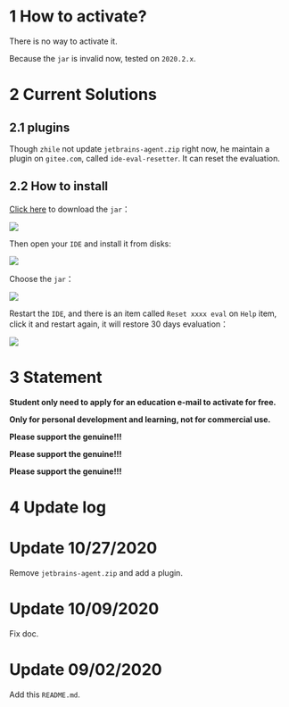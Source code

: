 # 1 How to activate?

There is no way to activate it.

Because the `jar` is invalid now, tested on `2020.2.x`.

# 2 Current Solutions

## 2.1 plugins

Though `zhile` not update `jetbrains-agent.zip` right now, he maintain a plugin on `gitee.com`, called `ide-eval-resetter`. It can reset the evaluation.

## 2.2 How to install 

[Click here](https://gitee.com/pengzhile/ide-eval-resetter/releases) to download the `jar`：

![](https://github.com/2293736867/JetBrainsActivation/blob/master/img/1.png)

Then open your `IDE` and install it from disks:

![](https://github.com/2293736867/JetBrainsActivation/blob/master/img/2.png)

Choose the `jar`：

![](https://github.com/2293736867/JetBrainsActivation/blob/master/img/3.png)

Restart the `IDE`, and there is an item called `Reset xxxx eval` on `Help` item, click it and restart again, it will restore 30 days evaluation：

![](https://github.com/2293736867/JetBrainsActivation/blob/master/img/4.png)


# 3 Statement

**Student only need to apply for an education e-mail to activate for free.**

**Only for personal development and learning, not for commercial use.**

**Please support the genuine!!!**

**Please support the genuine!!!**

**Please support the genuine!!!**

# 4 Update log

# Update 10/27/2020
Remove `jetbrains-agent.zip` and add a plugin.

# Update 10/09/2020

Fix doc.

# Update 09/02/2020

Add this `README.md`.
